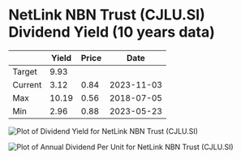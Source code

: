 # NetLink NBN Trust (CJLU.SI) Dividend Yield (10 years data)

|     | Yield   | Price | Date       |
|-----|---------|-------|------------|
| Target | 9.93 |  |  |
| Current | 3.12 | 0.84  | 2023-11-03 |
| Max | 10.19 | 0.56  | 2018-07-05 |
| Min | 2.96 | 0.88  | 2023-05-23 |

![Plot of Dividend Yield for NetLink NBN Trust (CJLU.SI)](CJLU_div_10.png)

![Plot of Annual Dividend Per Unit for NetLink NBN Trust (CJLU.SI)](CJLU_yearly_dpu.png)
